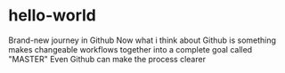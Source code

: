 # hello-world
Brand-new journey in Github
Now what i think about Github is something makes changeable workflows together into a complete goal called "MASTER"
Even Github can make the process clearer
